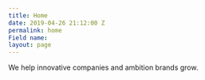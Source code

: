 ```yaml
---
title: Home
date: 2019-04-26 21:12:00 Z
permalink: home
Field name: 
layout: page
---
```


We help innovative companies and ambition brands grow.